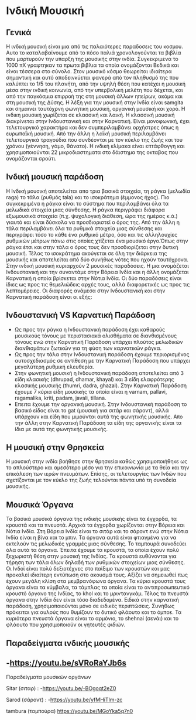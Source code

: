 # Ινδική Μουσική 

## Γενικά
Η ινδική μουσική είναι μια από τις παλαιότερες παραδοσεις του κοσμου. Αυτο το καταλαβαίνουμε από το πόσο παλιά χρονολογούνται τα βιβλία που μαρτυρούν την
υπαρξη της μουσικής στην ινδία. Συγκεκριμενα το 1000 πΧ γραφτηκαν τα πρωτα βιβλια τα οποία ονομάζονται Βεδικά και είναι τέσσερα στο σύνολο. 
Στον μουσικό κόσμο θεωρείται ιδιαίτερα σημαντική και αυτό αποδεινκύεται φανερά από τον πληθυσμό της που καλύπτει το 1/5 του πλανήτη, από την υψηλή θέση που κατέχει η μουσική μέσα στην ινδική κοινωνία, από την υπερβολική μελέτη που δέχεται, και από την παγκόσμια επιρροή της στη μουσική άλλων ηπείρων, ακόμα και στη μουσική της Δύσης. Η λέξη για την μουσική στην Ινδία είναι samgita και σημαινει ταυτόχρνη φωνητικη μουσική, οργανική μουσική και χορό. Η ινδικη μουσική χωρίζεται σε κλασσική και λαική. Η κλασσική μουσική διακρίνεται στην Ινδουστανική και στην Καρνατική. Είναι μονοφωνική, έχει τελετουργικό χαρακτήρα και δεν συμπεριλαμβάνει ορχήστρες όπως η ευρωπαϊκή μουσική. Από την άλλη η λαϊκή μουσική περιλαμβάνει τελετουργικά τραγούδια που συνδέονται με τον κύκλο της ζωής και του χρόνου (γέννηση, γάμο, θάνατο). Η ινδική κλίμακα είναι επτάφθογγη και χρησιμοποιούνται 22 μικροδιαστηματα στο δάιστημα της οκταβας που ονομάζονται σρούτι.

## Ινδική μουσική παράδοση
Η Ινδική μουσική αποτελείται απο τρια βασικά στοιχεία, τη ράγκα (μελωδία raga) το τάλα (ρυθμός tala) και το ισοκράτημα (έμμονος ήχος). Πιο συγκεκριμένα η ράγκα είναι το σύστημα που περιλαμβάνει όλα τα μελωδικά στοιχεία μιας σύνθεσης. Η ράγκα περιγράφει διάφορα εξωμουσικά στοιχεία (π.χ. ψυχολογική διάθεση, ώρα της ημέρας κ.ά.) γιαυτό και είναι δύσκολο να προσδιοριστεί ο όρος της. Από την άλλη η τάλα περιλαμβάνει όλα τα ρυθμικά στοιχεία μιας σύνθεσης και περιγράφει τόσο το κάθε ένα ρυθμικό μέτρο, όσο και τις αλληλουχίες ρυθμικών μέτρων πάνω στις οποίες χτίζεται ένα μουσικό έργο.Όπως στην ράγκα έτσι και στην τάλα ο όρος τους δεν προσδιορίζεται στην δυτική μουσική. Τέλος το ισοκράτημα ακούγεται σε όλη την διάρκεια της μουσικής και αποτελείται από δύο συνήθως νότες που ηχούν ταυτόχρονα.
Στην ινδική μουσική κυριαρχούν 2 μουσικές παραδόσεις. Η μια ονομάζεται Ινδουστανική και την συναντάμε στην Βόρεια Ινδία και η άλλη ονομάζεται Καρνατική η οποία βρίσκεται στην Νότια Ινδία. Οι δύο παραδόσεις είναι ίδιες ως προς τις θεμελιώδεις αρχές τους, αλλά διαφορετικές ως προς τις λεπτομέρειες. 
Οι διαφορές ανάμεσα στην Ινδουστανική και στην  Καρνατική παράδοση είναι οι εξής:

## Ινδουστανική VS Καρνατική Παράδοση                          
- Ως προς την ράγκα η Ινδουστανική παράδοση έχει καθαρούς μουσικούς τόνους με περιστασιακά ολισθήματα σε διανθισμένους τόνους ενώ στην Καρνατική Παράδοση υπάρχει πλούτος μελωδικών διανθισμάτων ζωτικών για τη φύση των καρνατικών ράγκα. 
- Ως προς την τάλα στην Ινδουστανική παράδοση έχουμε περιορισμένος αυτοσχεδιασμός σε αντίθεση με την Καρνατική Παράδοση που υπάρχει μεγαλύτερη ρυθμική ελευθερία.
- Στην φωνητική μουσική η Ινδουστανική παράδοση αποτελείται από 3 είδη κλασικής (dhrupad, dhamar, khayal) και 3 είδη ελαφρότερης κλασικής μουσικής (thumri, dadra, ghazal). Στην Καρνατική Παράδοση έχουμε 7 κύρια είδη μουσικής τα οποία είναι η varnam, pallavi, ragamalika, kriti, padam, javali, tillana. 
- Επειτα έχουμε την οργανική μουσική. Στην Ινδουστανική παράδοση το βασικό είδος είναι το  gat (μουσική για σιτάρ και σάροντ), αλλά υπάρχουν και είδη που μιμούνται αυτά της φωνητικής μουσικής. Απο την άλλη στην Καρνατική Παράδοση τα είδη της οργανικής είναι τα ίδια με αυτά της φωνητικής μουσικής.

## Η μουσική στην Θρησκεία
Η μουσική στην ινδία βοήθησε στην θρησκεία καθώς χρησιμοποιήθηκε ως το απλούστερο και αμεσότερο μέσο για την επικοινωνία με τα θεία και την επικάλεση των ιερών πνευμάτων. Επίσης, οι τελετουργίες των Ινδών που σχετίζονται με τον κύκλο της ζωής τελούνται πάντα υπό τη συνοδεία μουσικής.

## Μουσικά Όργανα 
Τα βασικά μουσικά όργανα της ινδικής μουσικής είναι τα έγχορδα, τα κρουστά και τα πνευστά. Αρχικά τα έγχορδα χωρίζονται στην Βόρεια και Νότια Ινδία. Στη Βόρεια Ινδία είναι το σιτάρ και το σάροντ ενώ στην Νότια Ινδία είναι η βίνα και το μπιν. Τα όργανα αυτά είναι φτιαγμένα για να εκτελούν τις μελωδικές γραμμές μιας σύνθεσης. Το ταμπουρά συνοδεύει όλα αυτά τα όργανα. Έπειτα έχουμε τα κρουστά, τα οποία έχουν πολύ ξεχωριστή θέση στην μουσική της Ινδίας. Τα κρουστά ευθύνονται για τήρηση των τάλα όλων δηλαδή των ρυθμικών στοιχείων μιας σύνθεσης. Οι Ινδοί είναι πολύ δεξιοτέχνες στο παίξιμο των κρουστών και μας προκαλεί ιδιαίτερη εντύπωση στο ακουσμά τους. Αξίζει να σημειωθεί πως έχουν μεγάλη κλίση στα μεμβρανόφωνα όργανα. Τα κύρια κρουστά τους όργανα είναι τα κύμβαλα, τα τάμπλας τα οποία είναι το αντιπροσωπευτικό κρουστό όργανο της Ινδίας, το khol και το μριντανγκάμ. Τέλος τα πνευστά όργανα στην Ινδία δεν είναι τόσο διαδεδομένα. Ειδικά στην καρνατική παράδοση, χρησιμοποιούνται μόνο σε ειδικές περιπτώσεις. Συνήθως πρόκειται για αυλούς που θυμίζουν το δυτικό φλάουτο και το όμποε. Τα κυριότερα πνευστά όργανα είναι το αρμόνιο, το shehnai (σενάι) και το φλάουτο που χρησιμοποιούν οι γητευτές φιδιών.

## Παραδείγματα ινδικής μουσικής

-https://youtu.be/sVRoRaYJb6s
-
Παραδείγματα μουσικών οργάνων

Sitar (σιταρ) :
-https://youtu.be/-BOgoqt2eZ0

Sarod (σάροντ) :
-https://youtu.be/yfMHiTIm-zc

tambura (ταμπούρα)
https://youtu.be/MGoYka5q7n0

